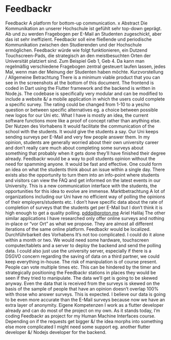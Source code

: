 # Feedbackr



Feedbackr
A platform for bottom-up communication.
x Abstract
Die Kommunikation an unserer Hochschule ist gefühlt sehr top-down geprägt. Ab und zu werden Fragebogen per E-Mail an Studenten zugeschickt, aber das ist sehr ineffizient. Feedbackr soll eine fließende und periodische Kommunikation zwischen den Studierenden und der Hochschule ermöglichen. Feedbackr würde wie folgt funktionieren, ein Dutzend Touchscreen-Pads, die strategisch an den meistbesuchten Orten der Universität platziert sind. Zum Beispiel Geb 1, Geb 4. Da kann man regelmäßig verschiedene Fragebogen zentral gesteuert laufen lassen, jedes Mal, wenn man der Meinung der Studenten haben möchte.
Kurzvorstellung / Allgemeine Betrachtung
There is a minimum viable product that you can see in the screenshots at the bottom of this document. The frontend is coded in Dart using the Flutter framework and the backend is written in Node.js. The codebase is specifically very modular and can be modified to include a website &/ a mobile application in which the users could complete a specific survey. The rating could be changed from 1-10 to a yes/no question or between specific alternatives eg. a choice between possible new logos for our Uni etc. What I have is mostly an idea, the current software functions more like a proof of concept rather than anything else.
Der Nutzen des Vorhabens
It would facilitate the communication of the school with the students. It would give the students a say. Our Uni keeps sending surveys per E-Mail and very few people answer them. In my opinion, students are generally worried about their own university career and don’t really care much about completing some surveys about something that probably when it gets done they’ll have finished their degree already. Feedbackr would be a way to poll students opinion without the need for spamming anyone. It would be fast and effective. One could form an idea on what the students think about an issue within a single day.
There exists also the opportunity to turn them into an info-point where students and visitors can view the FAQ and get informed on the latest events in our University. This is a new communication interface with the students, the opportunities for this idea to evolve are immense.
Marktbetrachtung
A lot of organizations including our Uni have no efficient way of polling the opinions of their employers/students etc. I don’t have specific data about the rate of completion of surveys that the students get per E-Mail but I don’t think it is high enough to get a quality polling.
pddq@proton.me Ariel Halilaj
The other similar applications I have researched only offer online surveys and nothing in-place or “vor Ort” as what we propose. They are almost all different iterations of the same online platform. Feedbackr would be localized.
Durchführbarkeit des Vorhabens
It’s not too complicated. I could do it alone within a month or two. We would need some hardware, touchscreen computer/tablets and a server to deploy the backend and send the polling data. I could also just use the university server, especially if there is a DSGVO concern regarding the saving of data on a third partner, we could keep everything in-house.
The risk of manipulation is of course present. People can vote multiple times etc. This can be hindered by the timer and strategically positioning the Feedbackr stations in places they would be seen if they tried to manipulate. The data we’ll get is going to be skewed anyway. Even the data that is received from the surveys is skewed on the basis of the sample of people that have an opinion doesn’t overlap 100% with those who answer surveys. This is expected. I believe our data is going to be even more accurate than the E-Mail surveys because now we have an extra layer of anonymity.
Eigene Kompetenzen
I work as a flutter developer already and can do most of the project on my own. As it stands today, I’m coding Feedbackr as project for my Human Machine Interfaces course. Depending on if the requests get bigger &/ the idea morphs into something else more complicated I might need some support eg. another flutter developer &/ Nodejs developer for the backend.

